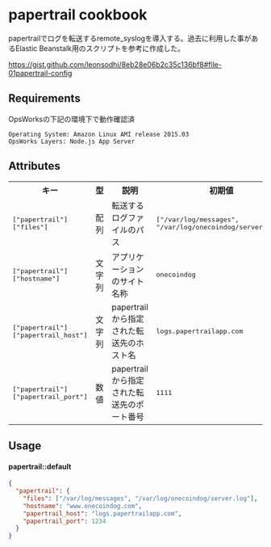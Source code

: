 papertrail cookbook
==============
papertrailでログを転送するremote_syslogを導入する。過去に利用した事があるElastic Beanstalk用のスクリプトを参考に作成した。

https://gist.github.com/leonsodhi/8eb28e06b2c35c136bf8#file-01papertrail-config

Requirements
------------

OpsWorksの下記の環境下で動作確認済

```
Operating System: Amazon Linux AMI release 2015.03
OpsWorks Layers: Node.js App Server
```

Attributes
----------

<table>
  <tr>
    <th>キー</th>
    <th>型</th>
    <th>説明</th>
    <th>初期値</th>
  </tr>
  <tr>
    <td><tt>["papertrail"]["files"]</tt></td>
    <td>配列</td>
    <td>転送するログファイルのパス</td>
    <td><tt>["/var/log/messages", "/var/log/onecoindog/server.log"]</tt></td>
  </tr>
  <tr>
    <td><tt>["papertrail"]["hostname"]</tt></td>
    <td>文字列</td>
    <td>アプリケーションのサイト名称</td>
    <td><tt>onecoindog</tt></td>
  </tr>
  <tr>
    <td><tt>["papertrail"]["papertrail_host"]</tt></td>
    <td>文字列</td>
    <td>papertrailから指定された転送先のホスト名</td>
    <td><tt>logs.papertrailapp.com</tt></td>
  </tr>
  <tr>
    <td><tt>["papertrail"]["papertrail_port"]</tt></td>
    <td>数値</td>
    <td>papertrailから指定された転送先のポート番号</td>
    <td><tt>1111</tt></td>
  </tr>
</table>

Usage
-----

#### papertrail::default

```json
{
  "papertrail": {
    "files": ["/var/log/messages", "/var/log/onecoindog/server.log"],
    "hostname": "www.onecoindog.com",
    "papertrail_host": "logs.papertrailapp.com",
    "papertrail_port": 1234
  }
}
```
